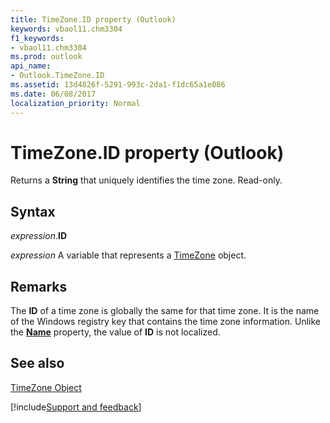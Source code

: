 ```yaml
---
title: TimeZone.ID property (Outlook)
keywords: vbaol11.chm3304
f1_keywords:
- vbaol11.chm3304
ms.prod: outlook
api_name:
- Outlook.TimeZone.ID
ms.assetid: 13d4826f-5291-993c-2da1-f1dc65a1e086
ms.date: 06/08/2017
localization_priority: Normal
---
```



# TimeZone.ID property (Outlook)

Returns a **String** that uniquely identifies the time zone. Read-only.


## Syntax

_expression_.**ID**

_expression_ A variable that represents a [TimeZone](Outlook.TimeZone.md) object.


## Remarks

The  **ID** of a time zone is globally the same for that time zone. It is the name of the Windows registry key that contains the time zone information. Unlike the **[Name](Outlook.TimeZone.Name.md)** property, the value of **ID** is not localized.


## See also


[TimeZone Object](Outlook.TimeZone.md)

[!include[Support and feedback](~/includes/feedback-boilerplate.md)]
